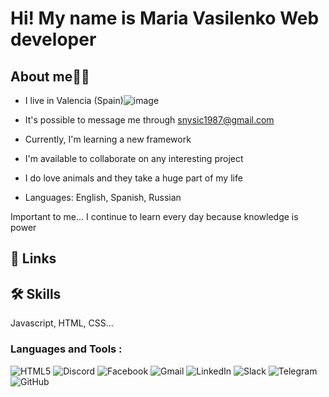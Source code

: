 # Hi! My name is Maria Vasilenko Web developer 
## About me👩‍💻

 - I live in Valencia (Spain)![image](https://github.com/user-attachments/assets/7495e933-5f9b-4cf2-ace7-032bba8895af)

 - It's possible to message me through snysic1987@gmail.com
 - Currently, I'm learning a new framework
 - I'm available to collaborate on any interesting project
 - I do love animals and they take a huge part of my life
 - Languages: English, Spanish, Russian

Important to me...
I continue to learn every day because knowledge is power
## 🔗 Links
## 🛠 Skills
Javascript, HTML, CSS...
### Languages and Tools :
![HTML5](https://img.shields.io/badge/html5-%23E34F26.svg?style=for-the-badge&logo=html5&logoColor=white)
![Discord](https://img.shields.io/badge/Discord-%235865F2.svg?style=for-the-badge&logo=discord&logoColor=white)
![Facebook](https://img.shields.io/badge/Facebook-%231877F2.svg?style=for-the-badge&logo=Facebook&logoColor=white)
![Gmail](https://img.shields.io/badge/Gmail-D14836?style=for-the-badge&logo=gmail&logoColor=white)
![LinkedIn](https://img.shields.io/badge/linkedin-%230077B5.svg?style=for-the-badge&logo=linkedin&logoColor=white)
![Slack](https://img.shields.io/badge/Slack-4A154B?style=for-the-badge&logo=slack&logoColor=white)
![Telegram](https://img.shields.io/badge/Telegram-2CA5E0?style=for-the-badge&logo=telegram&logoColor=white)
![GitHub](https://img.shields.io/badge/github-%23121011.svg?style=for-the-badge&logo=github&logoColor=white)



